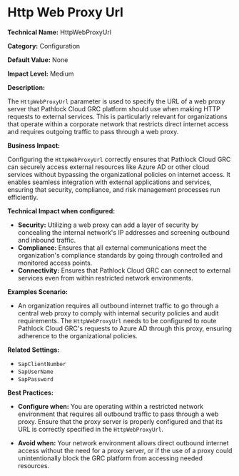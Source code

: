 # Http Web Proxy Url

**Technical Name:** HttpWebProxyUrl

**Category:** Configuration

**Default Value:** None

**Impact Level:** Medium

**Description:**

The `HttpWebProxyUrl` parameter is used to specify the URL of a web proxy server that Pathlock Cloud GRC platform should use when making HTTP requests to external services. This is particularly relevant for organizations that operate within a corporate network that restricts direct internet access and requires outgoing traffic to pass through a web proxy.

**Business Impact:**

Configuring the `HttpWebProxyUrl` correctly ensures that Pathlock Cloud GRC can securely access external resources like Azure AD or other cloud services without bypassing the organizational policies on internet access. It enables seamless integration with external applications and services, ensuring that security, compliance, and risk management processes run efficiently.

**Technical Impact when configured:**

- **Security:** Utilizing a web proxy can add a layer of security by concealing the internal network's IP addresses and screening outbound and inbound traffic.
- **Compliance:** Ensures that all external communications meet the organization's compliance standards by going through controlled and monitored access points.
- **Connectivity:** Ensures that Pathlock Cloud GRC can connect to external services even from within restricted network environments.

**Examples Scenario:**

- An organization requires all outbound internet traffic to go through a central web proxy to comply with internal security policies and audit requirements. The `HttpWebProxyUrl` needs to be configured to route Pathlock Cloud GRC's requests to Azure AD through this proxy, ensuring adherence to the organizational policies.

**Related Settings:**

- `SapClientNumber`
- `SapUserName`
- `SapPassword`

**Best Practices:** 

- **Configure when:** You are operating within a restricted network environment that requires all outbound traffic to pass through a web proxy. Ensure that the proxy server is properly configured and that its URL is correctly specified in the `HttpWebProxyUrl`.
  
- **Avoid when:** Your network environment allows direct outbound internet access without the need for a proxy server, or if the use of a proxy could unintentionally block the GRC platform from accessing needed resources.
